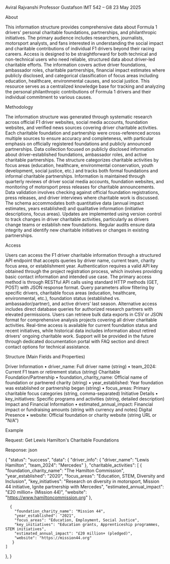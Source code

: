 Aviral Rajvanshi
Professor Gustafson
IMT 542 – G8
23 May 2025

About

This information structure provides comprehensive data about Formula 1 drivers' personal charitable foundations, partnerships, and philanthropic initiatives. The primary audience includes researchers, journalists, motorsport analysts, and fans interested in understanding the social impact and charitable contributions of individual F1 drivers beyond their racing careers. Access is designed to be straightforward for both technical and non-technical users who need reliable, structured data about driver-led charitable efforts. The information covers active driver foundations, ambassador roles, charitable partnerships, financial impact estimates where publicly disclosed, and categorical classification of focus areas including education, healthcare, environmental causes, and social justice. This resource serves as a centralized knowledge base for tracking and analyzing the personal philanthropic contributions of Formula 1 drivers and their individual commitment to various causes.

Methodology

The information structure was generated through systematic research across official F1 driver websites, social media accounts, foundation websites, and verified news sources covering driver charitable activities. Each charitable foundation and partnership were cross-referenced across multiple sources to ensure accuracy and completeness, with particular emphasis on officially registered foundations and publicly announced partnerships. Data collection focused on publicly disclosed information about driver-established foundations, ambassador roles, and active charitable partnerships. The structure categorizes charitable activities by focus areas (education, healthcare, environmental conservation, youth development, social justice, etc.) and tracks both formal foundations and informal charitable partnerships. Information is maintained through quarterly reviews of driver social media accounts, foundation websites, and monitoring of motorsport press releases for charitable announcements. Data validation involves checking against official foundation registrations, press releases, and driver interviews where charitable work is discussed. The schema accommodates both quantitative data (annual impact estimates, years established) and qualitative information (initiative descriptions, focus areas). Updates are implemented using version control to track changes in driver charitable activities, particularly as drivers change teams or establish new foundations. Regular audits ensure data integrity and identify new charitable initiatives or changes in existing partnerships.

Access

Users can access the F1 driver charitable information through a structured API endpoint that accepts queries by driver name, current team, charity focus area, or establishment year. Authentication requires a valid API key obtained through the project registration process, which involves providing basic contact information and intended use case. The primary access method is through RESTful API calls using standard HTTP methods (GET, POST) with JSON response format. Query parameters allow filtering by specific drivers, charitable focus areas (education, healthcare, environmental, etc.), foundation status (established vs. ambassador/partner), and active drivers’ last season. Alternative access includes direct database queries for authorized research partners with elevated permissions. Users can retrieve bulk data exports in CSV or JSON format for comprehensive analysis projects covering all driver charitable activities. Real-time access is available for current foundation status and recent initiatives, while historical data includes information about retired drivers' ongoing charitable work. Support will be provided in the future through dedicated documentation portal with FAQ section and direct contact options for technical assistance.

Structure (Main Fields and Properties)

Driver Information
•	driver_name: Full driver name (string)
•	team_2024: Current F1 team or retirement status (string)
Charitable Foundation/Partnership
•	foundation_charity_name: Official name of foundation or partnered charity (string)
•	year_established: Year foundation was established or partnership began (string)
•	focus_areas: Primary charitable focus categories (string, comma-separated)
Initiative Details
•	key_initiatives: Specific programs and activities (string, detailed description)
Impact and Financial Information
•	estimated_annual_impact: Financial impact or fundraising amounts (string with currency and notes)
Digital Presence
•	website: Official foundation or charity website (string URL or "N/A")

Example

Request: Get Lewis Hamilton's Charitable Foundations

Response: json

{
  "status": "success",
  "data": {
    "driver_info": {
      "driver_name": "Lewis Hamilton",
      "team_2024": "Mercedes"
    },
    "charitable_activities": 
    [
      {
        "foundation_charity_name": "The Hamilton Commission",
        "year_established": "2020",
        "focus_areas": "Education, STEM, Diversity and Inclusion",
        "key_initiatives": "Research on diversity in motorsport, Mission 44 initiative, Ignite partnership with Mercedes",
        "estimated_annual_impact": "£20 million+ (Mission 44)",
        "website": "https://www.hamiltoncommission.org"
      },
      
      {
        "foundation_charity_name": "Mission 44",
        "year_established": "2021",
        "focus_areas": "Education, Employment, Social Justice",
        "key_initiatives": "Education grants, Apprenticeship programmes, STEM initiatives",
        "estimated_annual_impact": "£20 million+ (pledged)",
        "website": "https://mission44.org"
       }
    ]
  },
}

